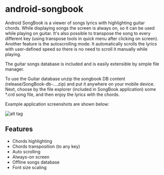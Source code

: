 # android-songbook

Android SongBook is a viewer of songs lyrics with highlighting guitar chords.
While displaying songs the screen is always on, so it can be used while playing on guitar.
It's also possible to transpose the song to every different key (using transpose tools in quick menu after clicking on screen).
Another feature is the autoscrolling mode. It automatically scrolls the lyrics with user-defined speed so there is no need to scroll it manually while playing.

The guitar songs database is included and is easily extensible by simple file manager.

To use the Guitar database unzip the songbook DB content (release/SongBook-db-....zip) and put it anywhere on your mobile device.
Next, choose by the file explorer (included in SongBook application) some \*.crd song file, and then enjoy the lyrics with the chords.

Example application screenshots are shown below:

![alt tag](https://github.com/igrek51/android-songbook/blob/master/wiki/songbook-04-mix.png)

## Features

* Chords highlighting
* Chords transposition (to any key)
* Auto scrolling
* Always-on screen
* Offline songs database
* Font size scaling
